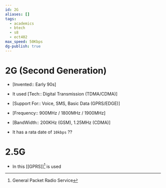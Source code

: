 ```yaml
---
id: 2G
aliases: []
tags:
  - academics
  - btech
  - s8
  - ect402
max_speed: 50Kbps
dg-publish: true
---
```

# 2G (Second Generation)

- [Invented:: Early 90s]
- It used [Tech:: Digital Transmission (TDMA/CDMA)]
- [Support For:: Voice, SMS, Basic Data (GPRS/EDGE)]
- [Frequency:: 900MHz / 1800MHz / 1900MHz]
- [BandWidth:: 200KHz (GSM), 1.25MHz (CDMA)]

- It has a rata date of `10kbps` ?? 
# 2.5G 
- In this [[GPRS]][^1] is used

[^1]:General Packet Radio Service
[^2]:Code Division Multiple Access
[^3]:Time Division Multiple Access
[^4]:Enhanced Data rates for GSM Evolution
